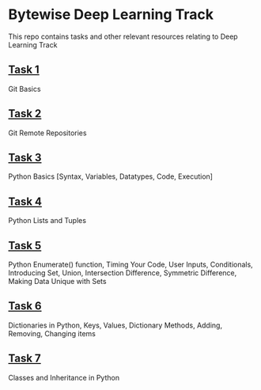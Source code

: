 # Bytewise Deep Learning Track 

This repo contains tasks and other relevant resources relating to Deep Learning Track

## [Task 1](https://github.com/afk-Legacy/Deep-Learning-BWF-Abdul-Rahman/tree/main/Task-1-Git-Basics)
Git Basics

## [Task 2](https://github.com/afk-Legacy/Deep-Learning-BWF-Abdul-Rahman/tree/main/Task-2-Git-Remote-Repos)
Git Remote Repositories 

## [Task 3](https://github.com/afk-Legacy/Deep-Learning-BWF-Abdul-Rahman/tree/main/Task-3-Python-Basics-Syntax-Variables-Datatypes-Code-Execution)
Python Basics [Syntax, Variables, Datatypes, Code, Execution]

## [Task 4](https://github.com/afk-Legacy/Deep-Learning-BWF-Abdul-Rahman/tree/main/Task-4-List-Tuples-Code-Styling)
Python Lists and Tuples

## [Task 5](https://github.com/afk-Legacy/Deep-Learning-BWF-Abdul-Rahman/tree/main/Task-5-Input-Conditionals-Enumerate-Set)
Python Enumerate() function, Timing Your Code, User Inputs, Conditionals, Introducing Set, Union, Intersection Difference, Symmetric Difference, Making Data Unique with Sets

## [Task 6](https://github.com/afk-Legacy/Deep-Learning-BWF-Abdul-Rahman/tree/main/Task-6-Dictionaries)
Dictionaries in Python, Keys, Values, Dictionary Methods, Adding, Removing, Changing items

## [Task 7](https://github.com/afk-Legacy/Deep-Learning-BWF-Abdul-Rahman/tree/main/Task-7-Classes-Inheritance)
Classes and Inheritance in Python
